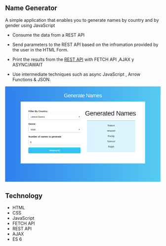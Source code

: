 ## Name Generator

A simple application that enables you to generate names by country and by gender using JavaScript

* Consume the data from a REST API

* Send parameters to the REST API based on the infromation provided by the user in the HTML Form.

* Print the results from the [REST API](https://github.com/thm/uinames) with FETCH API ,AJAX y ASYNC/AWAIT

* Use intermediate techniques such as async JavaScript , Arrow Functions & JSON.


![preview](screenshots/preview.png)


## Technology

* HTML
* CSS
* JavaScript
* FETCH API
* REST API
* AJAX
* ES 6